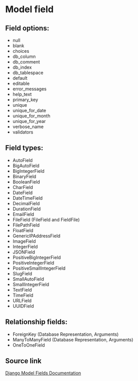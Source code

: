 # Model field

## Field options:

- null
- blank
- choices
- db_column
- db_comment
- db_index
- db_tablespace
- default
- editable
- error_messages
- help_text
- primary_key
- unique
- unique_for_date
- unique_for_month
- unique_for_year
- verbose_name
- validators


## Field types:

- AutoField
- BigAutoField
- BigIntegerField
- BinaryField
- BooleanField
- CharField
- DateField
- DateTimeField
- DecimalField
- DurationField
- EmailField
- FileField (FileField and FieldFile)
- FilePathField
- FloatField
- GenericIPAddressField
- ImageField
- IntegerField
- JSONField
- PositiveBigIntegerField
- PositiveIntegerField
- PositiveSmallIntegerField
- SlugField
- SmallAutoField
- SmallIntegerField
- TextField
- TimeField
- URLField
- UUIDField


## Relationship fields:

- ForeignKey (Database Representation, Arguments)
- ManyToManyField (Database Representation, Arguments)
- OneToOneField


## Source link
[Django Model Fields Documentation](https://docs.djangoproject.com/en/4.2/ref/models/fields/)
